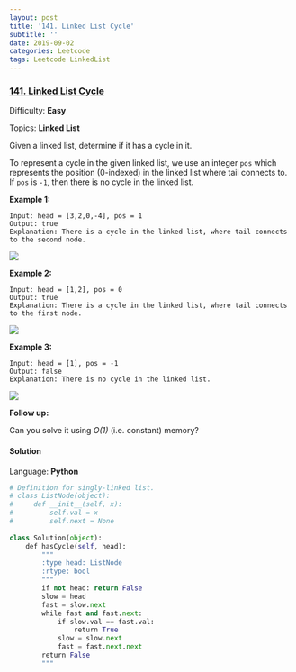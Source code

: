 ```yaml
---
layout: post
title: '141. Linked List Cycle'
subtitle: ''
date: 2019-09-02
categories: Leetcode
tags: Leetcode LinkedList
---
```

### [141\. Linked List Cycle](https://leetcode.com/problems/linked-list-cycle/)

Difficulty: **Easy**

Topics: **Linked List**


Given a linked list, determine if it has a cycle in it.

To represent a cycle in the given linked list, we use an integer `pos` which represents the position (0-indexed) in the linked list where tail connects to. If `pos` is `-1`, then there is no cycle in the linked list.


**Example 1:**

```
Input: head = [3,2,0,-4], pos = 1
Output: true
Explanation: There is a cycle in the linked list, where tail connects to the second node.
```


![](https://assets.leetcode.com/uploads/2018/12/07/circularlinkedlist.png)

**Example 2:**

```
Input: head = [1,2], pos = 0
Output: true
Explanation: There is a cycle in the linked list, where tail connects to the first node.
```


![](https://assets.leetcode.com/uploads/2018/12/07/circularlinkedlist_test2.png)

**Example 3:**

```
Input: head = [1], pos = -1
Output: false
Explanation: There is no cycle in the linked list.
```


![](https://assets.leetcode.com/uploads/2018/12/07/circularlinkedlist_test3.png)

**Follow up:**

Can you solve it using _O(1)_ (i.e. constant) memory?


#### Solution

Language: **Python**

```python
# Definition for singly-linked list.
# class ListNode(object):
#     def __init__(self, x):
#         self.val = x
#         self.next = None
​
class Solution(object):
    def hasCycle(self, head):
        """
        :type head: ListNode
        :rtype: bool
        """
        if not head: return False
        slow = head
        fast = slow.next
        while fast and fast.next:
            if slow.val == fast.val:
                return True
            slow = slow.next
            fast = fast.next.next
        return False
        """
```